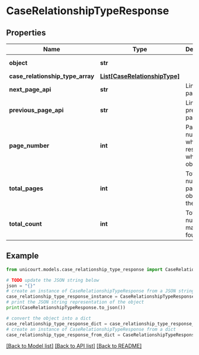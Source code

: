 # CaseRelationshipTypeResponse


## Properties

Name | Type | Description | Notes
------------ | ------------- | ------------- | -------------
**object** | **str** |  | [default to 'CaseRelationshipTypeResponse']
**case_relationship_type_array** | [**List[CaseRelationshipType]**](CaseRelationshipType.md) |  | 
**next_page_api** | **str** | Link to next page. | 
**previous_page_api** | **str** | Link to previous page. | 
**page_number** | **int** | Page number for which results where obtained. | 
**total_pages** | **int** | Total number of pages to obtain all the objects. | 
**total_count** | **int** | Total number of matches found. | 

## Example

```python
from unicourt.models.case_relationship_type_response import CaseRelationshipTypeResponse

# TODO update the JSON string below
json = "{}"
# create an instance of CaseRelationshipTypeResponse from a JSON string
case_relationship_type_response_instance = CaseRelationshipTypeResponse.from_json(json)
# print the JSON string representation of the object
print(CaseRelationshipTypeResponse.to_json())

# convert the object into a dict
case_relationship_type_response_dict = case_relationship_type_response_instance.to_dict()
# create an instance of CaseRelationshipTypeResponse from a dict
case_relationship_type_response_from_dict = CaseRelationshipTypeResponse.from_dict(case_relationship_type_response_dict)
```
[[Back to Model list]](../README.md#documentation-for-models) [[Back to API list]](../README.md#documentation-for-api-endpoints) [[Back to README]](../README.md)


